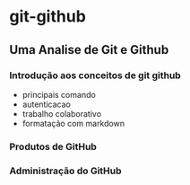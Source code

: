 # git-github

## Uma Analise de Git e Github

### Introdução aos conceitos de git github
* principais comando
* autenticacao
* trabalho colaborativo
* formatação com markdown

### Produtos de GitHub

### Administração do GitHub



